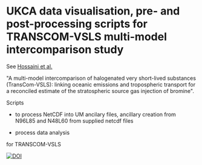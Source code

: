 # UKCA data visualisation, pre- and post-processing scripts for TRANSCOM-VSLS multi-model intercomparison study


See [Hossaini et al.](https://doi.org/10.5194/acp-16-9163-2016)

"A multi-model intercomparison of halogenated very short-lived substances (TransCom-VSLS): linking oceanic emissions and tropospheric transport for a reconciled estimate of the stratospheric source gas injection of bromine". 

Scripts 

* to process NetCDF into UM ancilary files, ancillary creation from N96L85 and N48L60 from supplied netcdf files

* process data analysis

for TRANSCOM-VSLS

[![DOI](https://zenodo.org/badge/40649963.svg)](https://zenodo.org/badge/latestdoi/40649963)
